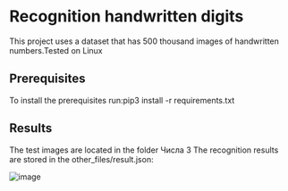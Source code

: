   Recognition handwritten digits
  =======
  This project uses a dataset that has 500 thousand images of handwritten numbers.Tested on Linux

  Prerequisites
  ----------
To install the  prerequisites run:pip3 install -r requirements.txt


  Results
  --------
The test images are located in the folder Числа 3
The recognition results are stored in the other_files/result.json:

![image](https://user-images.githubusercontent.com/47298384/72845004-c4aefd80-3cae-11ea-995c-0c493ac393ac.png)
